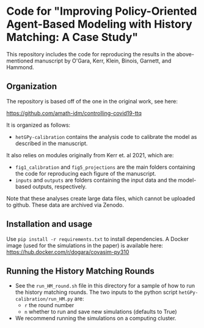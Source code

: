 # Code for "Improving Policy-Oriented Agent-Based Modeling with History Matching: A Case Study"

This repository includes the code for reproducing the results in the above-mentioned manuscript by O'Gara, Kerr, Klein, Binois, Garnett, and Hammond.


## Organization

The repository is based off of the one in the original work, see here:

https://github.com/amath-idm/controlling-covid19-ttq




It is organized as follows: 
- `hetGPy-calibration` contains the analysis code to calibrate the model as described in the manuscript.

It also relies on modules originally from Kerr et. al 2021, which are:

- `fig1_calibration` and `fig5_projections` are the main folders containing the code for reproducing each figure of the manuscript.
- `inputs` and `outputs` are folders containing the input data and the model-based outputs, respectively.

Note that these analyses create large data files, which cannot be uploaded to github. These data are archived via Zenodo.

## Installation and usage

Use `pip install -r requirements.txt` to install dependencies. A Docker image (used for the simulations in the paper) is available here:
https://hub.docker.com/r/dogara/covasim-py310


## Running the History Matching Rounds

- See the `run_HM_round.sh` file in this directory for a sample of how to run the history matching rounds. The two inputs to the python script `hetGPy-calibration/run_HM.py` are:
    - `r` the round number
    - `n` whether to run and save new simulations (defaults to True)
- We recommend running the simulations on a computing cluster.



